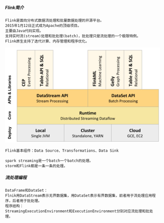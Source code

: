 
##### Flink简介
    Flink是面向分布式数据流处理和批量数据处理的开源平台。
    2015年1月12日正式成为Apache的顶级项目。
    主要由Java代码实现。
    支持实时流(stream)处理和批处理(batch)，批处理只是流处理的一个极限特例。
    Flink原生支持了迭代计算、内存管理和程序优化。
    
![Flink架构图](./doc/Flink架构图.jpg)

    Flink基本组件：Data Source、Transformations、Data Sink

    spark streaming是一个batch一个batch的处理。
    storm和Flink都是一条一条的处理。

##### 流处理编程
    DataFrame和DataSet：
    Flnik用DataStream表示无界数据集，用DataSet表示有界数据集，前者用于流处理应用程序，后者用于批处理。
    程序结构：
    StreamingExecutionEnvironment和ExecutionEnvironment分别对应流处理和批处理。
    
    